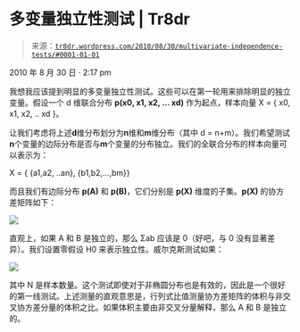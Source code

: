 <!--yml

分类：未分类

date: 2024-05-18 15:32:22

-->

# 多变量独立性测试 | Tr8dr

> 来源：[`tr8dr.wordpress.com/2010/08/30/multivariate-independence-tests/#0001-01-01`](https://tr8dr.wordpress.com/2010/08/30/multivariate-independence-tests/#0001-01-01)

2010 年 8 月 30 日 · 2:17 pm

我想我应该提到明显的多变量独立性测试。这些可以在第一轮用来排除明显的独立变量。假设一个 d 维联合分布 **p(x0, x1, x2, … xd)** 作为起点，样本向量 X = { x0, x1, x2, .. xd }。

让我们考虑将上述**d**维分布划分为**n**维和**m**维分布（其中 d = n+m）。我们希望测试**n**个变量的边际分布是否与**m**个变量的分布独立。我们的全联合分布的样本向量可以表示为：

X = { {a1,a2, ..an}, {b1,b2,…,bm}}

而且我们有边际分布 **p(A)** 和 **p(B)**，它们分别是 **p(X)** 维度的子集。**p(X)** 的协方差矩阵如下：

![](https://tr8dr.wordpress.com/wp-content/uploads/2010/08/screen-shot-2010-08-30-at-2-46-32-pm.png)

直观上，如果 A 和 B 是独立的，那么 Σab 应该是 0（好吧，与 0 没有显著差异）。我们设置零假设 H0 来表示独立性。威尔克斯测试如果：

![](https://tr8dr.wordpress.com/wp-content/uploads/2010/08/screen-shot-2010-08-30-at-3-13-57-pm.png)

其中 N 是样本数量。这个测试即使对于非椭圆分布也是有效的，因此是一个很好的第一线测试。上述测量的直观意思是，行列式比值测量协方差矩阵的体积与非交叉协方差分量的体积之比。如果体积主要由非交叉分量解释，那么 A 和 B 是独立的。
